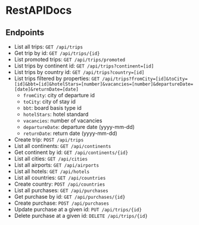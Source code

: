 # RestAPIDocs

## Endpoints

* List all trips: `GET /api/trips`
* Get trip by id: `GET /api/trips/{id}`
* List promoted trips: `GET /api/trips/promoted`
* List trips by continent id: `GET /api/trips?continent=[id]`
* List trips by country id: `GET /api/trips?country=[id]`
* List trips filtered by properties: `GET /api/trips?fromCity=[id]&toCity=[id]&bbt=[id]&hotelStars=[number]&vacancies=[number]&departureDate=[date]&returnDate=[date]`
  * `fromCity`: city of departure id
  * `toCity`: city of stay id
  * `bbt`: board basis type id
  * `hotelStars`: hotel standard
  * `vacancies`: number of vacancies
  * `departureDate`: departure date (yyyy-mm-dd)
  * `returnDate`: return date (yyyy-mm-dd)
* Create trip: `POST /api/trips`
* List all continents: `GET /api/continents`
* Get continent by id: `GET /api/continents/{id}`
* List all cities: `GET /api/cities`
* List all airports: `GET /api/airports`
* List all hotels: `GET /api/hotels`
* List all countries: `GET /api/countries`
* Create country: `POST /api/countries`
* List all purchases: `GET /api/purchases`
* Get purchase by id: `GET /api/purchases/{id}`
* Create purchase: `POST /api/purchases`
* Update purchase at a given id: `PUT /api/trips/{id}`
* Delete purchase at a given id: `DELETE /api/trips/{id}`
